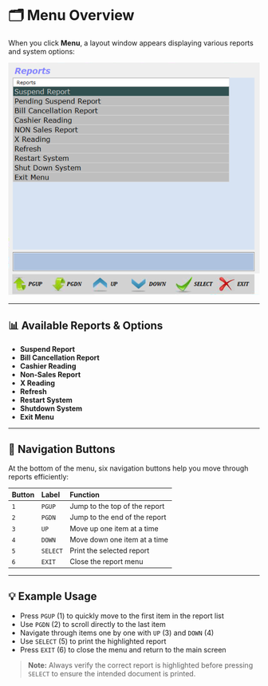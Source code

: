 # 🗂️ Menu Overview

When you click **Menu**, a layout window appears displaying various reports and system options:

![Menu Screen](../screenshots/menu.png)

---

## 📊 Available Reports & Options

- **Suspend Report**
- **Bill Cancellation Report**
- **Cashier Reading**
- **Non-Sales Report**
- **X Reading**
- **Refresh**
- **Restart System**
- **Shutdown System**
- **Exit Menu**

---

## 🧭 Navigation Buttons

At the bottom of the menu, six navigation buttons help you move through reports efficiently:

| Button | Label | Function |
|:-------|:-------|:----------|
| `1` | `PGUP` | Jump to the top of the report |
| `2` | `PGDN` | Jump to the end of the report |
| `3` | `UP` | Move up one item at a time |
| `4` | `DOWN` | Move down one item at a time |
| `5` | `SELECT` | Print the selected report |
| `6` | `EXIT` | Close the report menu |

---

## 💡 Example Usage

- Press `PGUP` (1) to quickly move to the first item in the report list
- Use `PGDN` (2) to scroll directly to the last item
- Navigate through items one by one with `UP` (3) and `DOWN` (4)
- Use `SELECT` (5) to print the highlighted report
- Press `EXIT` (6) to close the menu and return to the main screen

> **Note:** Always verify the correct report is highlighted before pressing `SELECT` to ensure the intended document is printed.

